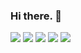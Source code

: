 ### Hi there. 👋

![](https://github-profile-summary-cards.vercel.app/api/cards/profile-details?username=amiosamu&theme=solarized_dark)
![](https://github-profile-summary-cards.vercel.app/api/cards/most-commit-language?username=amiosamu&theme=solarized_dark)
![](https://github-profile-summary-cards.vercel.app/api/cards/repos-per-language?username=amiosamu&theme=solarized_dark)
![](https://github-profile-summary-cards.vercel.app/api/cards/stats?username=amiosamu&theme=solarized_dark)
![](https://github-profile-summary-cards.vercel.app/api/cards/productive-time?username=amiosamu&theme=solarized_dark)
